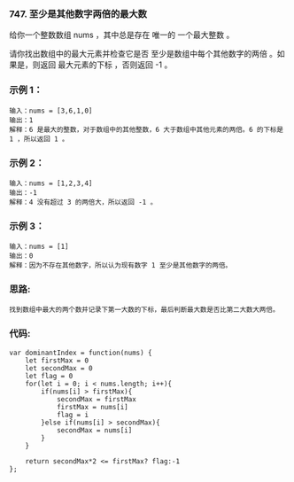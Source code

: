 ### 747. 至少是其他数字两倍的最大数
给你一个整数数组 nums ，其中总是存在 唯一的 一个最大整数 。

请你找出数组中的最大元素并检查它是否 至少是数组中每个其他数字的两倍 。如果是，则返回 最大元素的下标 ，否则返回 -1 。

### 示例 1：
    输入：nums = [3,6,1,0]
    输出：1
    解释：6 是最大的整数，对于数组中的其他整数，6 大于数组中其他元素的两倍。6 的下标是 1 ，所以返回 1 。

### 示例 2：
    输入：nums = [1,2,3,4]
    输出：-1
    解释：4 没有超过 3 的两倍大，所以返回 -1 。

### 示例 3：
    输入：nums = [1]
    输出：0
    解释：因为不存在其他数字，所以认为现有数字 1 至少是其他数字的两倍。

### 思路:
    找到数组中最大的两个数并记录下第一大数的下标，最后判断最大数是否比第二大数大两倍。

### 代码:
    var dominantIndex = function(nums) {
        let firstMax = 0
        let secondMax = 0
        let flag = 0
        for(let i = 0; i < nums.length; i++){
            if(nums[i] > firstMax){
                secondMax = firstMax
                firstMax = nums[i]
                flag = i
            }else if(nums[i] > secondMax){
                secondMax = nums[i]
            }
        }

        return secondMax*2 <= firstMax? flag:-1
    };
